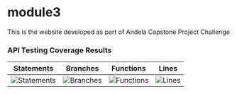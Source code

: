 # module3
This is the website developed as part of Andela Capstone Project Challenge

### API Testing Coverage Results
| Statements | Branches | Functions | Lines |
| ------------------------------------------------------------------------------------------ | -------------------------------------------------------------------------------------- | ----------------------------------------------------------------------------------- | -------------------------------------------------------------------------------- |
| ![Statements](https://img.shields.io/badge/statements-0%25-red.svg?style=flat) | ![Branches](https://img.shields.io/badge/branches-0%25-red.svg?style=flat) | ![Functions](https://img.shields.io/badge/functions-0%25-red.svg?style=flat) | ![Lines](https://img.shields.io/badge/lines-0%25-red.svg?style=flat) |